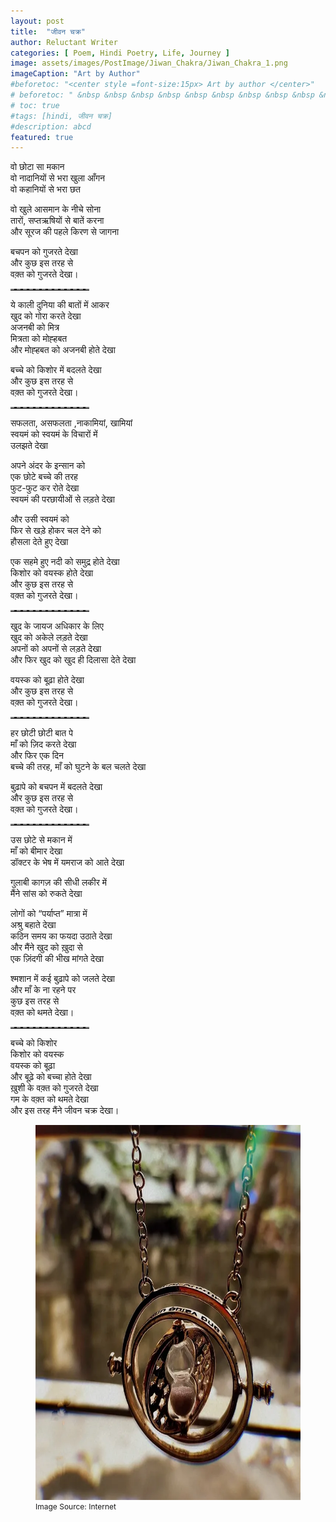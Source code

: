 ```yaml
---
layout: post
title:  "जीवन चक्र"
author: Reluctant Writer
categories: [ Poem, Hindi Poetry, Life, Journey ]
image: assets/images/PostImage/Jiwan_Chakra/Jiwan_Chakra_1.png
imageCaption: "Art by Author"
#beforetoc: "<center style =font-size:15px> Art by author </center>" 
# beforetoc: " &nbsp &nbsp &nbsp &nbsp &nbsp &nbsp &nbsp &nbsp &nbsp &nbsp &nbsp &nbsp &nbsp &nbsp &nbsp &nbsp &nbsp &nbsp &nbsp &nbsp &nbsp &nbsp &nbsp &nbsp &nbsp &nbsp &nbsp &nbsp &nbsp &nbsp &nbsp &nbsp &nbsp &nbsp &nbsp &nbsp &nbsp &nbsp Art by author"
# toc: true
#tags: [hindi, जीवन चक्र]
#description: abcd
featured: true
---
```


वो छोटा सा मकान <br>
वो नादानियों से भरा खुला आँगन <br>
वो कहानियों से भरा छत <br>

वो खुले आसमान के नीचे सोना <br>
तारों, सप्तऋषियों से बातें करना <br>
और सूरज की पहले किरण से जागना <br>
 
बचपन को गुजरते देखा <br>
और कुछ इस तरह से <br>
वक़्त को गुजरते देखा। <br>

<hr style="border-top: 2px dashed grey;width:25%;text-align:left;margin-left:0"> 
<!--<hr style="border-top: dotted 1px;" />
<hr style ="border-top: 2px dashed grey;" />
<hr style=" border-top: height:2px;background-color:red"> -->


ये काली दुनिया की बातों में आकर <br>
खुद को गोरा करते देखा  <br>
अजनबी को मित्र  <br>
मित्रता को मोह्हबत  <br>
और मोह्हबत को अजनबी होते देखा  <br> 

बच्चे को किशोर में बदलते देखा <br>
और कुछ इस तरह से <br>
वक़्त को गुजरते देखा। <br>

<hr style="border-top: 2px dashed grey;width:25%;text-align:left;margin-left:0"> 

सफलता, असफलता ,नाकामियां, खामियां <br>
स्वयमं को स्वयमं के विचारों में <br>
उलझते देखा <br>

अपने अंदर के इन्सान को <br>
एक छोटे बच्चे की तरह <br>
फुट-फुट कर रोते देखा <br>
स्वयमं की परछायीओं से लड़ते देखा <br>

और उसी स्वयमं को <br>
फिर से खड़े होकर चल देने को <br>
हौसला देते हुए देखा <br>

एक सहमे हुए नदी को समुद्र होते देखा <br>
किशोर को वयस्क होते देखा <br>
और कुछ इस तरह से <br>
वक़्त को गुजरते देखा। <br>

<hr style="border-top: 2px dashed grey;width:25%;text-align:left;margin-left:0"> 

खुद के जायज अधिकार के लिए <br>
खुद को अकेले लड़ते देखा <br>
अपनों को अपनों से लड़ते देखा <br>
और फिर खुद को खुद ही दिलासा देते देखा <br>
 
वयस्क को बूढ़ा होते देखा <br>
और कुछ इस तरह से <br>
वक़्त को गुजरते देखा। <br>

<hr style="border-top: 2px dashed grey;width:25%;text-align:left;margin-left:0"> 

हर छोटी छोटी बात पे <br>
माँ को ज़िद करते देखा <br>
और फिर एक दिन <br>
बच्चे की तरह, माँ को घुटने के बल चलते देखा <br>

बुढ़ापे को बचपन में बदलते देखा <br>
और कुछ इस तरह से <br>
वक़्त को गुजरते देखा। <br>

<hr style="border-top: 2px dashed grey;width:25%;text-align:left;margin-left:0"> 

उस छोटे से मकान में <br>
माँ को बीमार देखा <br>
डॉक्टर के भेष में यमराज को आते देखा <br>

गुलाबी कागज़ की सीधी लकीर में <br>
मैंने सांस को रुकते देखा <br>

लोगों को “पर्याप्त” मात्रा में <br>
अश्रु बहाते देखा <br>
कठिन समय का फयदा उठाते देखा <br>
और मैंने खुद को ख़ुदा से <br>
एक ज़िंदगी की भीख मांगते देखा <br>

श्मशान में कई बुढ़ापे को जलते देखा <br>
और माँ के ना रहने पर <br>
कुछ इस तरह से <br>
वक़्त को थमते देखा। <br>

<hr style="border-top: 2px dashed grey;width:25%;text-align:left;margin-left:0"> 

बच्चे को किशोर <br>
किशोर को वयस्क <br>
वयस्क को बूढ़ा <br>
और बूढ़े को बच्चा होते देखा <br>
ख़ुशी के वक़्त को गुजरते देखा <br>
गम के वक़्त को थमते देखा <br>
और इस तरह मैंने जीवन चक्र देखा।
<figure>
<img src = '../assets/images/PostImage/Jiwan_Chakra/Jiwan_Chakra_2.png' width="600" height="600" >
<figcaption style="font-size:12px">Image Source: Internet</figcaption>
<!--  
<figcaption style="display:block;text-align: center;font-size:15px"> Source: Internet</figcaption>
<figcaption style="margin:auto; text-align: center;font-size:15px">Source: abc</figcaption> -->

</figure>